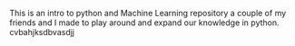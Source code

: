 This is an intro to python and Machine Learning repository a couple of my friends and I made to play around and expand our knowledge in python.
cvbahjksdbvasdjj
